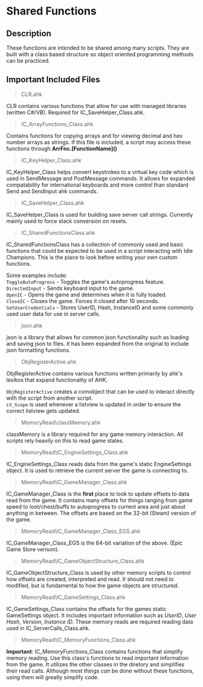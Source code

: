 # Shared Functions
## Description

These functions are intended to be shared among many scripts. They are built with a class based structure so object oriented programming methods can be practiced.

## Important Included Files

> CLR.ahk  

CLR contains various functions that allow for use with managed libraries (written C#/VB). Required for IC_SaveHelper_Class.ahk.

> IC_ArrayFunctions_Class.ahk

Contains functions for copying arrays and for viewing decimal and hex number arrays as strings. If this file is included, a script may access these functions through **ArrFnc.[FunctionName]\(\)**

> IC_KeyHelper_Class.ahk  

IC_KeyHelper_Class helps convert keystrokes to a virtual key code which is used in SendMessage and PostMessage commands. It allows for expanded  compatability for international keyboards and more control than standard Send and SendInput ahk commands.

> IC_SaveHelper_Class.ahk

IC_SaveHelper_Class is used for building save server call strings. Currently mainly used to force stack conversion on resets.

> IC_SharedFunctionsClass.ahk

IC_SharedFunctionsClass has a collection of commonly used and basic functions that could be expected to be used in a script interacting with Idle Champions. This is the place to look before writing your own custom functions.

Some examples include:  
`ToggleAutoProgress` - Toggles the game's autoprogress feature.  
`DirectedInput` - Sends keyboard input to the game.  
`OpenIC` - Opens the game and determines when it is fully loaded.  
`CloseIC` - Closes the game. Forces it closed after 10 seconds.  
`SetUserCredentials` - Stores UserID, Hash, InstanceID and some commonly used user data for use in server calls.

> json.ahk  

json is a library that allows for common json functionality such as loading and saving json to files. It has been expanded from the original to include json formatting functions.

> ObjRegisterActive.ahk  

ObjRegisterActive contains various functions written primarily by ahk's lexikos that expand functionality of AHK.

`ObjRegisterActive` creates a comobject that can be used to interact directly with the script from another script.  
`LV_Scope` is used whenever a listview is updated in order to ensure the correct listview gets updated.  

> MemoryRead\classMemory.ahk

classMemory is a library required for any game memory interaction. All scripts rely heavily on this to read game states.

> MemoryRead\IC_EngineSettings_Class.ahk

IC_EngineSettings_Class reads data from the game's static EngineSettings object. It is used to retrieve the current server the game is connecting to. 

> MemoryRead\IC_GameManager_Class.ahk

IC_GameManager_Class is the **first** place to look to update offsets to data read from the game. It contains many offsets for things ranging from game speed to loot/chest/buffs to autoprogress to current area and just about anything in between. The offsets are based on the 32-bit (Steam) version of the game.

> MemoryRead\IC_GameManager_Class_EGS.ahk

IC_GameManager_Class_EGS is the 64-bit variation of the above. (Epic Game Store verison).

> MemoryRead\IC_GameObjectStructure_Class.ahk

IC_GameObjectStructure_Class is used by other memory scripts to control how offsets are created, interpreted and read. It should not need to modified, but is fundamental to how the game objects are structured.

> MemoryRead\IC_GameSettings_Class.ahk

IC_GameSettings_Class contains the offsets for the games static GameSettings object. It includes important information such as *UserID*, *User Hash*, *Version*, *Instance ID*. These memory reads are required reading data used in IC_ServerCalls_Class.ahk.

> MemoryRead\IC_MemoryFunctions_Class.ahk

**Important**: IC_MemoryFunctions_Class contains functions that simplify memory reading. Use this class's functions to read important information from the game. It utilizes the other classes in the diretory and simplifies their read calls. Although most things *can* be done without these functions, using them will greatly simplify code. 



